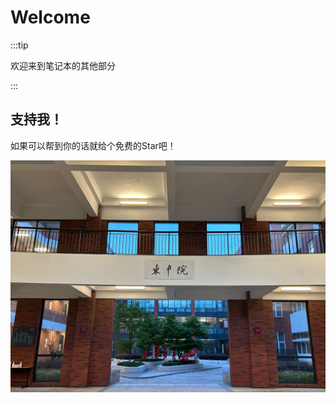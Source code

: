 # Welcome

:::tip

欢迎来到笔记本的其他部分

:::

## 支持我！


如果可以帮到你的话就给个免费的Star吧！

![](../../static/img/intro.png)
